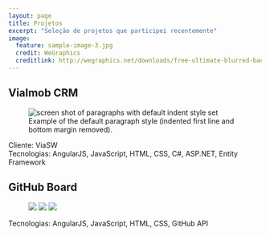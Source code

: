 ```yaml
---
layout: page
title: Projetos
excerpt: "Seleção de projetos que participei recentemente"
image:
  feature: sample-image-3.jpg
  credit: WeGraphics
  creditlink: http://wegraphics.net/downloads/free-ultimate-blurred-background-pack/
---
```


## ViaImob CRM

<figure>
  <img src="{{ site.url }}/images/paragraph-indent.png" alt="screen shot of paragraphs with default indent style set">
  <figcaption>Example of the default paragraph style (indented first line and bottom margin removed).</figcaption>
</figure>

Cliente: ViaSW  
Tecnologias: AngularJS, JavaScript, HTML, CSS, C#, ASP.NET, Entity Framework 

## GitHub Board

<figure class="third">
  <a href="{{ site.url }}/projetos/gb01.png"><img src="{{ site.url }}/projetos/gb01.png"></a>
  <a href="{{ site.url }}/projetos/gb02.png"><img src="{{ site.url }}/projetos/gb02.png"></a>
  <a href="{{ site.url }}/projetos/gb03.png"><img src="{{ site.url }}/projetos/gb03.png"></a>
</figure>

Tecnologias: AngularJS, JavaScript, HTML, CSS, GitHub API
